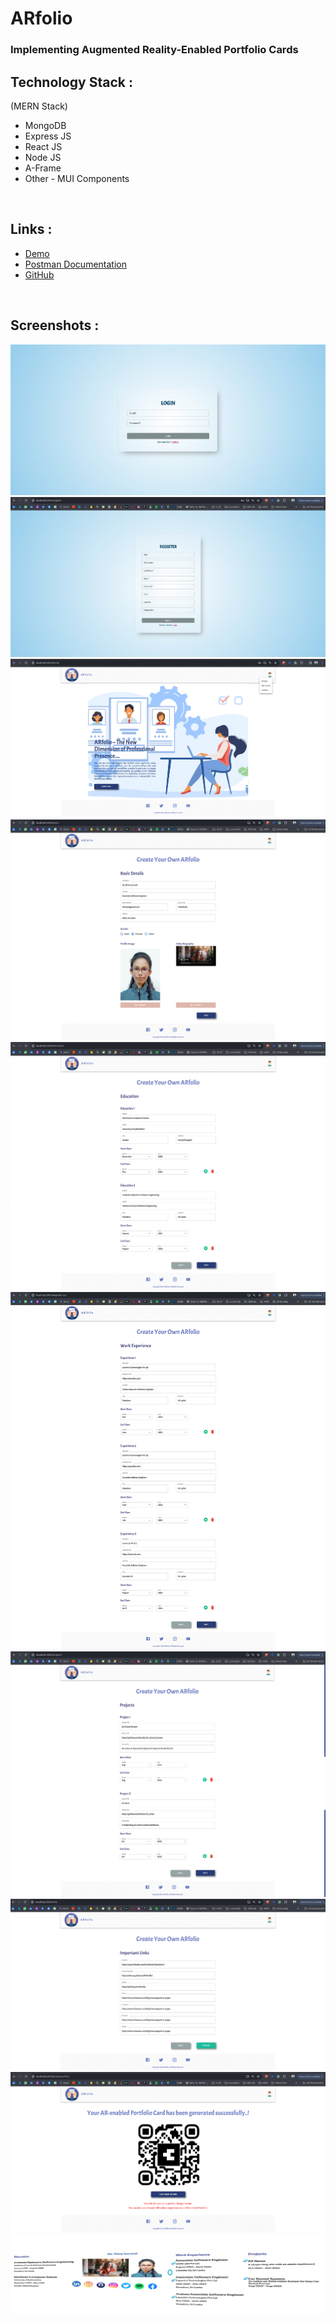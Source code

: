 # ARfolio

### Implementing Augmented Reality-Enabled Portfolio Cards

## Technology Stack :

(MERN Stack)

- MongoDB
- Express JS
- React JS
- Node JS
- A-Frame
- Other - MUI Components

<br>

## Links :

- [Demo](https://drive.google.com/file/d/1Uihue3btj9WNQ96Sz4uLQ1Gx67j_DLyu/view?usp=sharing)
- [Postman Documentation](https://documenter.getpostman.com/view/21404145/2sA3JFBjUb)
- [GitHub](https://github.com/shinyZu/ARfolio)


<br>

## Screenshots :

<img src = "arfolio-frontend/src/assets/images/screenshots/1.png">
<img src = "arfolio-frontend/src/assets/images/screenshots/2.png">
<img src = "arfolio-frontend/src/assets/images/screenshots/3.png">
<img src = "arfolio-frontend/src/assets/images/screenshots/4.png">
<img src = "arfolio-frontend/src/assets/images/screenshots/5.png">
<img src = "arfolio-frontend/src/assets/images/screenshots/6.png">
<img src = "arfolio-frontend/src/assets/images/screenshots/7.png">
<img src = "arfolio-frontend/src/assets/images/screenshots/8.png">
<img src = "arfolio-frontend/src/assets/images/screenshots/9.png">
<img src = "arfolio-frontend/src/assets/images/screenshots/10.png">
